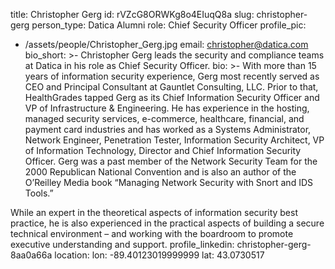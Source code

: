 title: Christopher Gerg
id: rVZcG8ORWKg8o4EIuqQ8a
slug: christopher-gerg
person_type: Datica Alumni
role: Chief Security Officer
profile_pic:
  - /assets/people/Christopher_Gerg.jpg
email: christopher@datica.com
bio_short: >-
  Christopher Gerg leads the security and compliance teams at Datica in his role
  as Chief Security Officer.
bio: >-
  With more than 15 years of information security experience, Gerg most recently
  served as CEO and Principal Consultant at Gauntlet Consulting, LLC. Prior to
  that, HealthGrades tapped Gerg as its Chief Information Security Officer and
  VP of Infrastructure & Engineering. He has experience in the hosting, managed
  security services, e-commerce, healthcare, financial, and payment card
  industries and has worked as a Systems Administrator, Network Engineer,
  Penetration Tester, Information Security Architect, VP of Information
  Technology, Director and Chief Information Security Officer. Gerg was a past
  member of the Network Security Team for the 2000 Republican National
  Convention and is also an author of the O’Reilley Media book “Managing Network
  Security with Snort and IDS Tools.”


  While an expert in the theoretical aspects of information security best
  practice, he is also experienced in the practical aspects of building a secure
  technical environment – and working with the boardroom to promote executive
  understanding and support. 
profile_linkedin: christopher-gerg-8aa0a66a
location:
  lon: -89.40123019999999
  lat: 43.0730517
